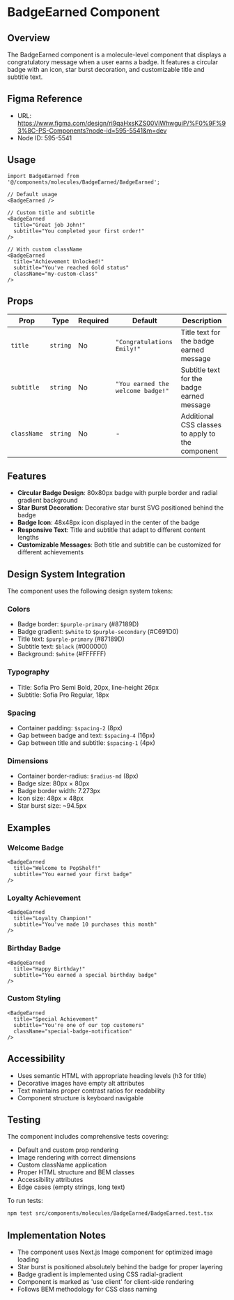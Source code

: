 # BadgeEarned Component

## Overview
The BadgeEarned component is a molecule-level component that displays a congratulatory message when a user earns a badge. It features a circular badge with an icon, star burst decoration, and customizable title and subtitle text.

## Figma Reference
- URL: https://www.figma.com/design/ri9qaHxsKZS00ViWhwguiP/%F0%9F%93%8C-PS-Components?node-id=595-5541&m=dev
- Node ID: 595-5541

## Usage

```tsx
import BadgeEarned from '@/components/molecules/BadgeEarned/BadgeEarned';

// Default usage
<BadgeEarned />

// Custom title and subtitle
<BadgeEarned 
  title="Great job John!"
  subtitle="You completed your first order!"
/>

// With custom className
<BadgeEarned 
  title="Achievement Unlocked!"
  subtitle="You've reached Gold status"
  className="my-custom-class"
/>
```

## Props

| Prop | Type | Required | Default | Description |
|------|------|----------|---------|-------------|
| `title` | `string` | No | `"Congratulations Emily!"` | Title text for the badge earned message |
| `subtitle` | `string` | No | `"You earned the welcome badge!"` | Subtitle text for the badge earned message |
| `className` | `string` | No | - | Additional CSS classes to apply to the component |

## Features

- **Circular Badge Design**: 80x80px badge with purple border and radial gradient background
- **Star Burst Decoration**: Decorative star burst SVG positioned behind the badge
- **Badge Icon**: 48x48px icon displayed in the center of the badge
- **Responsive Text**: Title and subtitle that adapt to different content lengths
- **Customizable Messages**: Both title and subtitle can be customized for different achievements

## Design System Integration

The component uses the following design system tokens:

### Colors
- Badge border: `$purple-primary` (#87189D)
- Badge gradient: `$white` to `$purple-secondary` (#C691D0)
- Title text: `$purple-primary` (#87189D)
- Subtitle text: `$black` (#000000)
- Background: `$white` (#FFFFFF)

### Typography
- Title: Sofia Pro Semi Bold, 20px, line-height 26px
- Subtitle: Sofia Pro Regular, 18px

### Spacing
- Container padding: `$spacing-2` (8px)
- Gap between badge and text: `$spacing-4` (16px)
- Gap between title and subtitle: `$spacing-1` (4px)

### Dimensions
- Container border-radius: `$radius-md` (8px)
- Badge size: 80px × 80px
- Badge border width: 7.273px
- Icon size: 48px × 48px
- Star burst size: ~94.5px

## Examples

### Welcome Badge
```tsx
<BadgeEarned 
  title="Welcome to PopShelf!"
  subtitle="You earned your first badge"
/>
```

### Loyalty Achievement
```tsx
<BadgeEarned 
  title="Loyalty Champion!"
  subtitle="You've made 10 purchases this month"
/>
```

### Birthday Badge
```tsx
<BadgeEarned 
  title="Happy Birthday!"
  subtitle="You earned a special birthday badge"
/>
```

### Custom Styling
```tsx
<BadgeEarned 
  title="Special Achievement"
  subtitle="You're one of our top customers"
  className="special-badge-notification"
/>
```

## Accessibility

- Uses semantic HTML with appropriate heading levels (h3 for title)
- Decorative images have empty alt attributes
- Text maintains proper contrast ratios for readability
- Component structure is keyboard navigable

## Testing

The component includes comprehensive tests covering:
- Default and custom prop rendering
- Image rendering with correct dimensions
- Custom className application
- Proper HTML structure and BEM classes
- Accessibility attributes
- Edge cases (empty strings, long text)

To run tests:
```bash
npm test src/components/molecules/BadgeEarned/BadgeEarned.test.tsx
```

## Implementation Notes

- The component uses Next.js Image component for optimized image loading
- Star burst is positioned absolutely behind the badge for proper layering
- Badge gradient is implemented using CSS radial-gradient
- Component is marked as 'use client' for client-side rendering
- Follows BEM methodology for CSS class naming
